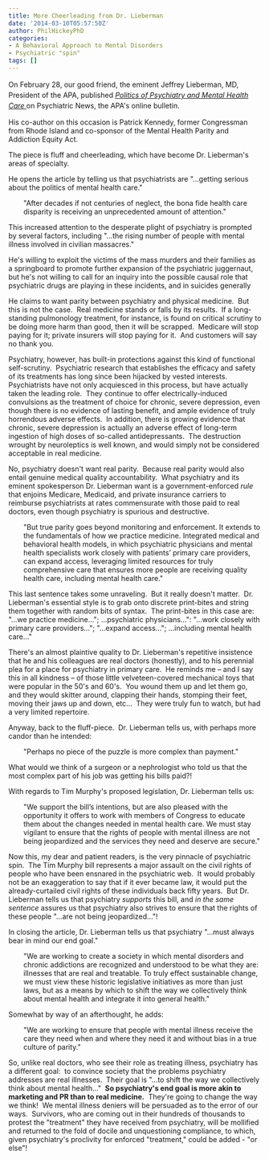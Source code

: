 ```yaml
---
title: More Cheerleading from Dr. Lieberman
date: '2014-03-10T05:57:50Z'
author: PhilHickeyPhD
categories:
- A Behavioral Approach to Mental Disorders
- Psychiatric "spin"
tags: []
---
```


<span style="line-height: 1.5em;">On February 28, our good friend, the eminent Jeffrey Lieberman, MD, President of the APA, published </span><a href="http://psychnews.psychiatryonline.org/newsarticle.aspx?articleID=1839382"><i style="line-height: 1.5em;">Politics of Psychiatry and Mental Health Care </i></a><span style="line-height: 1.5em;">on Psychiatric News, the APA's online bulletin.</span>

His co-author on this occasion is Patrick Kennedy, former Congressman from Rhode Island and co-sponsor of the Mental Health Parity and Addiction Equity Act.

The piece is fluff and cheerleading, which have become Dr. Lieberman's areas of specialty.

He opens the article by telling us that psychiatrists are "…getting serious about the politics of mental health care."
<p style="padding-left: 30px;">"After decades if not centuries of neglect, the bona fide health care disparity is receiving an unprecedented amount of attention."</p>
This increased attention to the desperate plight of psychiatry is prompted by several factors, including "…the rising number of people with mental illness involved in civilian massacres."

He's willing to exploit the victims of the mass murders and their families as a springboard to promote further expansion of the psychiatric juggernaut, but he's not willing to call for an inquiry into the possible causal role that psychiatric drugs are playing in these incidents, and in suicides generally

He claims to want parity between psychiatry and physical medicine.  But this is not the case.  Real medicine stands or falls by its results.  If a long-standing pulmonology treatment, for instance, is found on critical scrutiny to be doing more harm than good, then it will be scrapped.  Medicare will stop paying for it; private insurers will stop paying for it.  And customers will say no thank you.

Psychiatry, however, has built-in protections against this kind of functional self-scrutiny.  Psychiatric research that establishes the efficacy and safety of its treatments has long since been hijacked by vested interests.  Psychiatrists have not only acquiesced in this process, but have actually taken the leading role.  They continue to offer electrically-induced convulsions as the treatment of choice for chronic, severe depression, even though there is no evidence of lasting benefit, and ample evidence of truly horrendous adverse effects.  In addition, there is growing evidence that chronic, severe depression is actually an adverse effect of long-term ingestion of high doses of so-called antidepressants.  The destruction wrought by neuroleptics is well known, and would simply not be considered acceptable in real medicine.

No, psychiatry doesn't want real parity.  Because real parity would also entail genuine medical quality accountability.  What psychiatry and its eminent spokesperson Dr. Lieberman want is a government-enforced <i>rule</i> that enjoins Medicare, Medicaid, and private insurance carriers to reimburse psychiatrists at rates commensurate with those paid to real doctors, even though psychiatry is spurious and destructive.
<p style="padding-left: 30px;">"But true parity goes beyond monitoring and enforcement. It extends to the fundamentals of how we practice medicine. Integrated medical and behavioral health models, in which psychiatric physicians and mental health specialists work closely with patients’ primary care providers, can expand access, leveraging limited resources for truly comprehensive care that ensures more people are receiving quality health care, including mental health care."</p>
This last sentence takes some unraveling.  But it really doesn't matter.  Dr. Lieberman's essential style is to grab onto discrete print-bites and string them together with random bits of syntax.  The print-bites in this case are:  "…we practice medicine…"; …psychiatric physicians…": "…work closely with primary care providers…"; "…expand access…"; …including mental health care…"

There's an almost plaintive quality to Dr. Lieberman's repetitive insistence that he and his colleagues are real doctors (honestly), and to his perennial plea for a place for psychiatry in primary care.  He reminds me – and I say this in all kindness – of those little velveteen-covered mechanical toys that were popular in the 50's and 60's.  You wound them up and let them go, and they would skitter around, clapping their hands, stomping their feet, moving their jaws up and down, etc…  They were truly fun to watch, but had a very limited repertoire.

Anyway, back to the fluff-piece.  Dr. Lieberman tells us, with perhaps more candor than he intended:
<p style="padding-left: 30px;">"Perhaps no piece of the puzzle is more complex than payment."</p>
What would we think of a surgeon or a nephrologist who told us that the most complex part of his job was getting his bills paid?!

With regards to Tim Murphy's proposed legislation, Dr. Lieberman tells us:
<p style="padding-left: 30px;">"We support the bill’s intentions, but are also pleased with the opportunity it offers to work with members of Congress to educate them about the changes needed in mental health care. We must stay vigilant to ensure that the rights of people with mental illness are not being jeopardized and the services they need and deserve are secure."</p>
Now this, my dear and patient readers, is the very pinnacle of psychiatric spin.  The Tim Murphy bill represents a major assault on the civil rights of people who have been ensnared in the psychiatric web.  It would probably not be an exaggeration to say that if it ever became law, it would put the already-curtailed civil rights of these individuals back fifty years.  But Dr. Lieberman tells us that psychiatry <i>supports</i> this bill, and <i>in the same sentence </i>assures us that psychiatry also strives to ensure that the rights of these people "…are not being jeopardized…"!

In closing the article, Dr. Lieberman tells us that psychiatry "…must always bear in mind our end goal."
<p style="padding-left: 30px;">"We are working to create a society in which mental disorders and chronic addictions are recognized and understood to be what they are: illnesses that are real and treatable. To truly effect sustainable change, we must view these historic legislative initiatives as more than just laws, but as a means by which to shift the way we collectively think about mental health and integrate it into general health."</p>
Somewhat by way of an afterthought, he adds:
<p style="padding-left: 30px;">"We are working to ensure that people with mental illness receive the care they need when and where they need it and without bias in a true culture of parity."</p>
So, unlike real doctors, who see their role as treating illness, psychiatry has a different goal:  to convince society that the problems psychiatry addresses are real illnesses.  Their goal is "…to shift the way we collectively think about mental health…"  <strong>So psychiatry's end goal is more akin to marketing and PR than to real medicine.</strong>  They're going to change the way we think!  We mental illness deniers will be persuaded as to the error of our ways.  Survivors, who are coming out in their hundreds of thousands to protest the "treatment" they have received from psychiatry, will be mollified and returned to the fold of docile and unquestioning compliance, to which, given psychiatry's proclivity for enforced "treatment," could be added - "or else"!